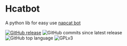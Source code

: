 # Hcatbot

A python lib for easy use [napcat bot](https://napneko.github.io/)

[![GitHub release](https://img.shields.io/github/v/release/half-nothing/py-napcat)](https://www.github.com/half-nothing/py-napcat/releases/latest)
![GitHub commits since latest release](https://img.shields.io/github/commits-since/half-nothing/py-napcat/latest/main)
![GitHub top language](https://img.shields.io/github/languages/top/half-nothing/py-napcat)
![GPLv3](https://img.shields.io/badge/License-GPLv3-blue)
